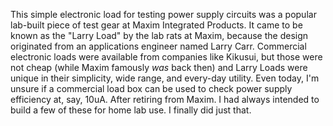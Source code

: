 This simple electronic load for testing power supply circuits was a popular lab-built piece of test gear at Maxim Integrated Products. It came to be known as the "Larry Load" by the lab rats at Maxim, because the design originated from an applications engineer named Larry Carr. Commercial electronic loads were available from companies like Kikusui, but those were not cheap (while Maxim famously *was* back then) and Larry Loads were unique in their simplicity, wide range, and every-day utility. Even today, I'm unsure if a commercial load box can be used to check power supply efficiency at, say, 10uA. After retiring from Maxim. I had always intended to build a few of these for home lab use. I finally did just that.
